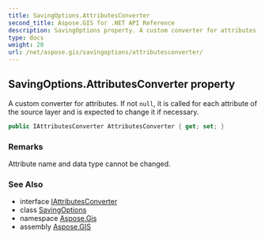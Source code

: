 ```yaml
---
title: SavingOptions.AttributesConverter
second_title: Aspose.GIS for .NET API Reference
description: SavingOptions property. A custom converter for attributes. If not null it is called for each attribute of the source layer and is expected to change it if necessary.
type: docs
weight: 20
url: /net/aspose.gis/savingoptions/attributesconverter/
---
```

## SavingOptions.AttributesConverter property

A custom converter for attributes. If not `null`, it is called for each attribute of the source layer and is expected to change it if necessary.

```csharp
public IAttributesConverter AttributesConverter { get; set; }
```

### Remarks

Attribute name and data type cannot be changed.

### See Also

* interface [IAttributesConverter](../../iattributesconverter/)
* class [SavingOptions](../)
* namespace [Aspose.Gis](../../savingoptions/)
* assembly [Aspose.GIS](../../../)


